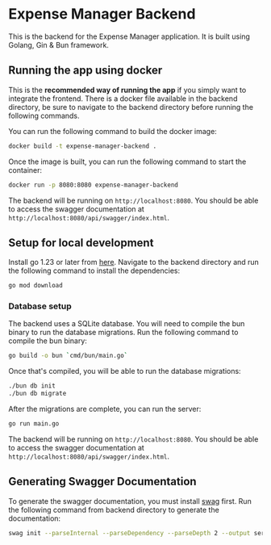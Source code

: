 # Expense Manager Backend

This is the backend for the Expense Manager application. It is built using Golang, Gin & Bun framework.

## Running the app using docker
This is the **recommended way of running the app** if you simply want to integrate the frontend.
There is a docker file available in the backend directory, be sure to navigate to the backend directory before running the following commands.

You can run the following command to build the docker image:
```bash
docker build -t expense-manager-backend .
```

Once the image is built, you can run the following command to start the container:
```bash
docker run -p 8080:8080 expense-manager-backend
```
The backend will be running on `http://localhost:8080`.
You should be able to access the swagger documentation at `http://localhost:8080/api/swagger/index.html`.

## Setup for local development
Install go 1.23 or later from [here](https://golang.org/dl/). 
Navigate to the backend directory and run the following command to install the dependencies:
```bash
go mod download
```

### Database setup
The backend uses a SQLite database. You will need to compile the bun binary to run the database migrations. 
Run the following command to compile the bun binary:
```bash
go build -o bun `cmd/bun/main.go`
```

Once that's compiled, you will be able to run the database migrations:
```bash
./bun db init
./bun db migrate
```

After the migrations are complete, you can run the server:
```bash
go run main.go
```

The backend will be running on `http://localhost:8080`. You should be able to access the swagger documentation at `http://localhost:8080/api/swagger/index.html`.

## Generating Swagger Documentation
To generate the swagger documentation, you must install [swag](https://github.com/swaggo/swag) first. 
Run the following command from backend directory to generate the documentation:
```bash
swag init --parseInternal --parseDependency --parseDepth 2 --output server\docs
```